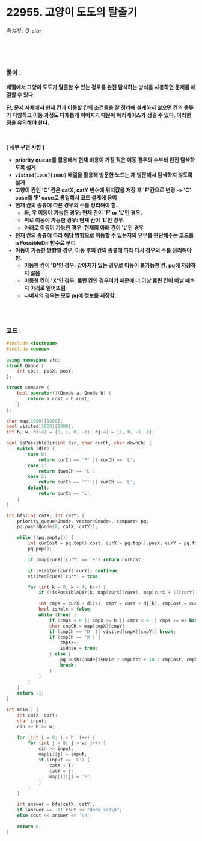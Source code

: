# 22955. 고양이 도도의 탈출기

###### 작성자 : O-star

<br/>

<br/>

### 풀이 : 

**배열에서 고양이 도도가 탈출할 수 있는 경로를 완전 탐색하는 방식을 사용하면 문제를 해결할 수 있다.**

**단, 문제 자체에서 현재 칸과 이동할 칸의 조건들을 잘 정리해 설계하지 않으면 칸의 종류가 다양하고 이동 과정도 다채롭게 이어지기 때문에 에러케이스가 생길 수 있다. 이러한 점을 유의해야 한다.**

**</br>**

**[ 세부 구현 사항 ]**

- **priority queue를 활용해서 현재 비용이 가장 적은 이동 경우의 수부터 완전 탐색하도록 설계**
- **`visited[1000][1000]` 배열을 활용해 방문한 노드는 재 방문해서 탐색하지 않도록 설계**
- **고양이 칸인 'C' 칸은 catX, catY 변수에 위치값을 저장 후 'F'칸으로 변경 -> 'C' case를 'F' case로 통일해서 코드 설계에 용이**
- **현재 칸의 종류에 따른 경우의 수를 정리해야 함.**
  - **좌, 우 이동이 가능한 경우: 현재 칸이 'F' or 'L'인 경우.**
  - **위로 이동이 가능한 경우: 현재 칸이 'L'인 경우.**
  - **아래로 이동이 가능한 경우: 현재의 아래 칸이 'L'인 경우**
- **현재 칸의 종류에 따라 해당 방향으로 이동할 수 있는지의 유무를 판단해주는 코드를 isPossibleDir 함수로 분리**
- **이동이 가능한 방향일 경우, 이동 후의 칸의 종류에 따라 다시 경우의 수를 정리해야 함.**
  - **이동한 칸이 'D'인 경우: 강아지가 있는 경우로 이동이 불가능한 칸. pq에 저장하지 않음**
  - **이동한 칸이 'X'인 경우: 뚫린 칸인 경우이기 때문에 더 이상 뚫린 칸이 아닐 때까지 아래로 떨어뜨림**
  - **나머지의 경우는 모두 pq에 정보를 저장함.**

<br/>

<br/>

### 코드 : 

```c++
#include <iostream>
#include <queue>

using namespace std;
struct Qnode {
    int cost, posX, posY;
};

struct compare {
    bool operator()(Qnode a, Qnode b) {
        return a.cost > b.cost;
    }
};

char map[1000][1000];
bool visited[1000][1000];
int h, w, di[4] = {0, 1, 0, -1}, dj[4] = {1, 0, -1, 0};

bool isPossibleDir(int dir, char curCh, char downCh) {
    switch (dir) {
        case 0:
            return curCh == 'F' || curCh == 'L';
        case 1:
            return downCh == 'L';
        case 2:
            return curCh == 'F' || curCh == 'L';
        default:
            return curCh == 'L';
    }
}

int bfs(int catX, int catY) {
    priority_queue<Qnode, vector<Qnode>, compare> pq;
    pq.push(Qnode{0, catX, catY});

    while (!pq.empty()) {
        int curCost = pq.top().cost, curX = pq.top().posX, curY = pq.top().posY;
        pq.pop();

        if (map[curX][curY] == 'E') return curCost;

        if (visited[curX][curY]) continue;
        visited[curX][curY] = true;

        for (int k = 0; k < 4; k++) {
            if (!isPossibleDir(k, map[curX][curY], map[curX + 1][curY])) continue;

            int cmpX = curX + di[k], cmpY = curY + dj[k], cmpCost = curCost + ((k % 2) ? 5 : 1);
            bool isHole = false;
            while (true) {
                if (cmpX < 0 || cmpX >= h || cmpY < 0 || cmpY >= w) break;
                char cmpCh = map[cmpX][cmpY];
                if (cmpCh == 'D' || visited[cmpX][cmpY]) break;
                if (cmpCh == 'X') {
                    cmpX++;
                    isHole = true;
                } else {
                    pq.push(Qnode{isHole ? cmpCost + 10 : cmpCost, cmpX, cmpY});
                    break;
                }
            }
        }
    }
    return -1;
}

int main() {
    int catX, catY;
    char input;
    cin >> h >> w;

    for (int i = 0; i < h; i++) {
        for (int j = 0; j < w; j++) {
            cin >> input;
            map[i][j] = input;
            if (input == 'C') {
                catX = i;
                catY = j;
                map[i][j] = 'F';
            }
        }
    }

    int answer = bfs(catX, catY);
    if (answer == -1) cout << "dodo sad\n";
    else cout << answer << '\n';

    return 0;
}
```

